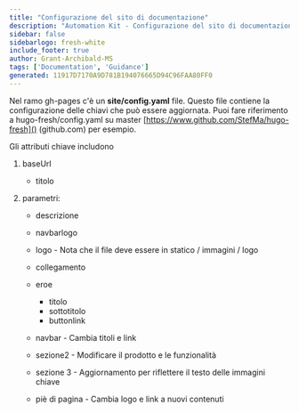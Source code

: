 ```yaml
---
title: "Configurazione del sito di documentazione"
description: "Automation Kit - Configurazione del sito di documentazione"
sidebar: false
sidebarlogo: fresh-white
include_footer: true
author: Grant-Archibald-MS
tags: ['Documentation', 'Guidance']
generated: 11917D7170A9D781B194076665D94C96FAA80FF0
---
```



Nel ramo gh-pages c'è un **site/config.yaml** file. Questo file contiene la configurazione delle chiavi che può essere aggiornata. Puoi fare riferimento a hugo-fresh/config.yaml su master [https://www.github.com/StefMa/hugo-fresh]() (github.com) per esempio.

Gli attributi chiave includono

1. baseUrl

    - titolo

1. parametri:

    - descrizione
    
    - navbarlogo
    
    - logo - Nota che il file deve essere in statico / immagini / logo
    
    - collegamento
    
    - eroe
        - titolo
        - sottotitolo
        - buttonlink
    
    - navbar - Cambia titoli e link
    
    - sezione2 - Modificare il prodotto e le funzionalità
    
    - sezione 3 - Aggiornamento per riflettere il testo delle immagini chiave
    
    - piè di pagina - Cambia logo e link a nuovi contenuti
